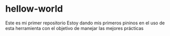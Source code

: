 # hellow-world
Este es mi primer repositorio
Estoy dando mis primeros pininos en el uso de esta herramienta con el objetivo de manejar las mejores prácticas
